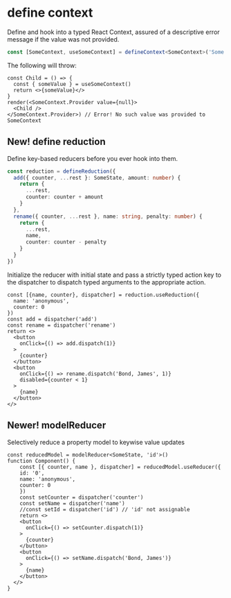 # define context

Define and hook into a typed React Context, assured of a descriptive error message if the value was not provided.
```ts
const [SomeContext, useSomeContext] = defineContext<SomeContext>('Some', 'such')
```

The following will throw:
```tsx
const Child = () => {
  const { someValue } = useSomeContext()
  return <>{someValue}</>
}
render(<SomeContext.Provider value={null}>
  <Child />
</SomeContext.Provider>) // Error! No such value was provided to SomeContext
```

## New! define reduction

Define key-based reducers before you ever hook into them.
```ts
const reduction = defineReduction({
  add({ counter, ...rest }: SomeState, amount: number) {
    return {
      ...rest,
      counter: counter + amount
    }
  },
  rename({ counter, ...rest }, name: string, penalty: number) {
    return {
      ...rest,
      name,
      counter: counter - penalty
    }
  }
})
```

Initialize the reducer with initial state and pass a strictly typed action key to the dispatcher to dispatch typed arguments to the appropriate action.
```tsx
const [{name, counter}, dispatcher] = reduction.useReduction({
  name: 'anonymous',
  counter: 0
})
const add = dispatcher('add')
const rename = dispatcher('rename')
return <>
  <button 
    onClick={() => add.dispatch(1)}
  >
    {counter}
  </button>
  <button 
    onClick={() => rename.dispatch('Bond, James', 1)} 
    disabled={counter < 1}
  >
    {name}
  </button>
</>
```

## Newer! modelReducer

Selectively reduce a property model to keywise value updates
```tsx
const reducedModel = modelReducer<SomeState, 'id'>()
function Component() {
	const [{ counter, name }, dispatcher] = reducedModel.useReducer({
    id: '0',
    name: 'anonymous',
    counter: 0
	})
	const setCounter = dispatcher('counter')
	const setName = dispatcher('name')
	//const setId = dispatcher('id') // 'id' not assignable
	return <>
    <button 
      onClick={() => setCounter.dispatch(1)}
    >
      {counter}
    </button>
    <button 
      onClick={() => setName.dispatch('Bond, James')}
    >
      {name}
    </button>
  </>
}
```
